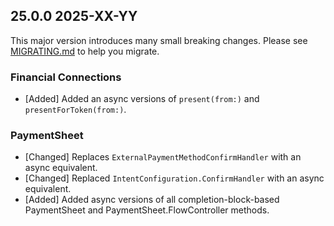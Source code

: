 ## 25.0.0 2025-XX-YY
This major version introduces many small breaking changes. Please see [MIGRATING.md](https://github.com/stripe/stripe-ios/blob/master/MIGRATING.md) to help you migrate.

### Financial Connections
* [Added] Added an async versions of `present(from:)` and `presentForToken(from:)`.

### PaymentSheet
* [Changed] Replaces `ExternalPaymentMethodConfirmHandler` with an async equivalent.
* [Changed] Replaced `IntentConfiguration.ConfirmHandler` with an async equivalent.
* [Added] Added async versions of all completion-block-based PaymentSheet and PaymentSheet.FlowController methods.

